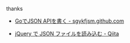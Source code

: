 thanks

* [GoでJSON APIを書く - sgykfjsm.github.com](http://sgykfjsm.github.io/blog/2016/03/13/golang-json-api-tutorial/)

* [jQuery で JSON ファイルを読み込む - Qiita](https://qiita.com/miiitaka/items/f77cb83b9dfcd05aea82)
